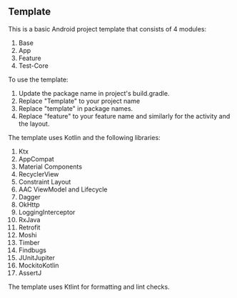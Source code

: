 ## Template

This is a basic Android project template that consists of 4 modules:
1. Base
2. App
3. Feature
4. Test-Core

To use the template:
1. Update the package name in project's build.gradle.
2. Replace "Template" to your project name  
3. Replace "template" in package names.
4. Replace "feature" to your feature name and similarly for the activity and the layout.


The template uses Kotlin and the following libraries:

1. Ktx
2. AppCompat
3. Material Components
4. RecyclerView
5. Constraint Layout
6. AAC ViewModel and Lifecycle
7. Dagger
8. OkHttp
9. LoggingInterceptor
10. RxJava
11. Retrofit
12. Moshi
13. Timber
14. Findbugs
15. JUnitJupiter
16. MockitoKotlin
17. AssertJ

The template uses Ktlint for formatting and lint checks.

